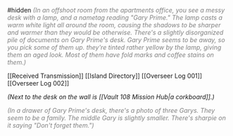 #hidden
<span style="color: gray;font-style: italic;">(In an offshoot room from the apartments office, you see a messy desk with a lamp, and a nametag reading "Gary Prime." The lamp casts a warm white light all around the room, causing the shadows to be sharper and warmer than they would be otherwise. There's a slightly disorganized pile of documents on Gary Prime's desk. Gary Prime seems to be away, so you pick some of them up. they're tinted rather yellow by the lamp, giving them an aged look. Most of them have fold marks and coffee stains on them.)</span>


[[Received Transmission]]
[[Island Directory]]
[[Overseer Log 001]]
[[Overseer Log 002]]


*(Next to the desk on the wall is [[Vault 108 Mission Hub|a corkboard]].)*


<span style="color: gray;font-style: italic;">(In a drawer of Gary Prime's desk, there's a photo of three Garys. They seem to be a family. The middle Gary is slightly smaller. There's sharpie on it saying "Don't forget them.")</span>